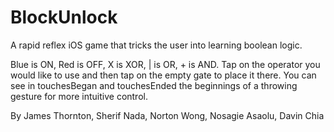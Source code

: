 BlockUnlock
===========

A rapid reflex iOS game that tricks the user into learning boolean logic.

Blue is ON, Red is OFF, X is XOR, | is OR, + is AND. Tap on the operator you would like to use and then tap on the empty gate to place it there. You can see in touchesBegan and touchesEnded the beginnings of a throwing gesture for more intuitive control.

By James Thornton, Sherif Nada, Norton Wong, Nosagie Asaolu, Davin Chia